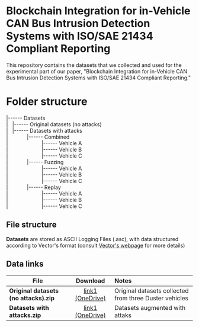 # Blockchain Integration for in-Vehicle CAN Bus Intrusion Detection Systems with ISO/SAE 21434 Compliant Reporting
This repository contains the datasets that we collected and used for the experimental part of our paper, "Blockchain Integration for in-Vehicle CAN Bus Intrusion Detection Systems with ISO/SAE 21434 Compliant Reporting."

# Folder structure
|------ Datasets \
|&nbsp;&nbsp;&nbsp;|------ Original datasets (no attacks) \
|&nbsp;&nbsp;&nbsp;|------ Datasets with attacks \
|&nbsp;&nbsp;&nbsp;&nbsp;&nbsp;&nbsp;&nbsp;&nbsp;&nbsp;&nbsp;&nbsp;&nbsp;&nbsp;|------ Combined \
|&nbsp;&nbsp;&nbsp;&nbsp;&nbsp;&nbsp;&nbsp;&nbsp;&nbsp;&nbsp;&nbsp;&nbsp;&nbsp;&nbsp;&nbsp;&nbsp;&nbsp;&nbsp;&nbsp;&nbsp;&nbsp;&nbsp;&nbsp;|------ Vehicle A \
|&nbsp;&nbsp;&nbsp;&nbsp;&nbsp;&nbsp;&nbsp;&nbsp;&nbsp;&nbsp;&nbsp;&nbsp;&nbsp;&nbsp;&nbsp;&nbsp;&nbsp;&nbsp;&nbsp;&nbsp;&nbsp;&nbsp;&nbsp;|------ Vehicle B \
|&nbsp;&nbsp;&nbsp;&nbsp;&nbsp;&nbsp;&nbsp;&nbsp;&nbsp;&nbsp;&nbsp;&nbsp;&nbsp;&nbsp;&nbsp;&nbsp;&nbsp;&nbsp;&nbsp;&nbsp;&nbsp;&nbsp;&nbsp;|------ Vehicle C \
|&nbsp;&nbsp;&nbsp;&nbsp;&nbsp;&nbsp;&nbsp;&nbsp;&nbsp;&nbsp;&nbsp;&nbsp;&nbsp;|------ Fuzzing \
|&nbsp;&nbsp;&nbsp;&nbsp;&nbsp;&nbsp;&nbsp;&nbsp;&nbsp;&nbsp;&nbsp;&nbsp;&nbsp;&nbsp;&nbsp;&nbsp;&nbsp;&nbsp;&nbsp;&nbsp;&nbsp;&nbsp;&nbsp;|------ Vehicle A \
|&nbsp;&nbsp;&nbsp;&nbsp;&nbsp;&nbsp;&nbsp;&nbsp;&nbsp;&nbsp;&nbsp;&nbsp;&nbsp;&nbsp;&nbsp;&nbsp;&nbsp;&nbsp;&nbsp;&nbsp;&nbsp;&nbsp;&nbsp;|------ Vehicle B \
|&nbsp;&nbsp;&nbsp;&nbsp;&nbsp;&nbsp;&nbsp;&nbsp;&nbsp;&nbsp;&nbsp;&nbsp;&nbsp;&nbsp;&nbsp;&nbsp;&nbsp;&nbsp;&nbsp;&nbsp;&nbsp;&nbsp;&nbsp;|------ Vehicle C \
|&nbsp;&nbsp;&nbsp;&nbsp;&nbsp;&nbsp;&nbsp;&nbsp;&nbsp;&nbsp;&nbsp;&nbsp;&nbsp;|------ Replay \
|&nbsp;&nbsp;&nbsp;&nbsp;&nbsp;&nbsp;&nbsp;&nbsp;&nbsp;&nbsp;&nbsp;&nbsp;&nbsp;&nbsp;&nbsp;&nbsp;&nbsp;&nbsp;&nbsp;&nbsp;&nbsp;&nbsp;&nbsp;|------ Vehicle A \
|&nbsp;&nbsp;&nbsp;&nbsp;&nbsp;&nbsp;&nbsp;&nbsp;&nbsp;&nbsp;&nbsp;&nbsp;&nbsp;&nbsp;&nbsp;&nbsp;&nbsp;&nbsp;&nbsp;&nbsp;&nbsp;&nbsp;&nbsp;|------ Vehicle B \
|&nbsp;&nbsp;&nbsp;&nbsp;&nbsp;&nbsp;&nbsp;&nbsp;&nbsp;&nbsp;&nbsp;&nbsp;&nbsp;&nbsp;&nbsp;&nbsp;&nbsp;&nbsp;&nbsp;&nbsp;&nbsp;&nbsp;&nbsp;|------ Vehicle C 

## File structure ##
**Datasets** are stored as ASCII Logging Files (.asc), with data structured according to Vector's format (consult [Vector's webpage](https://support.vector.com/kb?id=kb_article_view&sysparm_article=KB0011536&sys_kb_id=b6d21110870d4550b9f233770cbb3523&spa=1) for more details) 

## Data links ##
File | Download | Notes
--- | :---------: | :----
**Original datasets (no attacks).zip** | [link1 (OneDrive)](https://1drv.ms/u/s!AgEIEIfZbk8C1DyfcPgpffHAgqZQ?e=C6hoiQ) | Original datasets collected from three Duster vehicles
**Datasets with attacks.zip** | [link1 (OneDrive)](https://1drv.ms/u/s!AgEIEIfZbk8C1D2siTvPot3RLWxn?e=7hB4WS) | Datasets augmented with attaks
